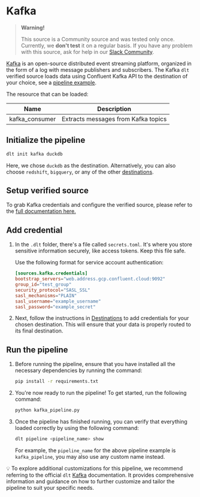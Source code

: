 # Kafka

> **Warning!**
>
> This source is a Community source and was tested only once. Currently, we **don't test** it on a regular basis.
> If you have any problem with this source, ask for help in our [Slack Community](https://dlthub.com/community).

[Kafka](https://www.confluent.io/) is an open-source distributed event streaming platform, organized
in the form of a log with message publishers and subscribers.
The Kafka `dlt` verified source loads data using Confluent Kafka API to the destination of your choice,
see a [pipeline example](https://github.com/dlt-hub/verified-sources/blob/master/sources/kafka_pipeline.py).

The resource that can be loaded:

| Name              | Description                                |
| ----------------- |--------------------------------------------|
| kafka_consumer    | Extracts messages from Kafka topics        |


## Initialize the pipeline

```bash
dlt init kafka duckdb
```

Here, we chose `duckdb` as the destination. Alternatively, you can also choose `redshift`,
`bigquery`, or any of the other [destinations](https://dlthub.com/docs/dlt-ecosystem/destinations/).

## Setup verified source

To grab Kafka credentials and configure the verified source, please refer to the
[full documentation here.](https://dlthub.com/docs/dlt-ecosystem/verified-sources/kafka#grab-kafka-cluster-credentials)

## Add credential

1. In the `.dlt` folder, there's a file called `secrets.toml`. It's where you store sensitive
   information securely, like access tokens. Keep this file safe.

   Use the following format for service account authentication:

   ```toml
   [sources.kafka.credentials]
   bootstrap_servers="web.address.gcp.confluent.cloud:9092"
   group_id="test_group"
   security_protocol="SASL_SSL"
   sasl_mechanisms="PLAIN"
   sasl_username="example_username"
   sasl_password="example_secret"
   ```

1. Next, follow the instructions in [Destinations](https://dlthub.com/docs/dlt-ecosystem/destinations/) to add credentials for
   your chosen destination. This will ensure that your data is properly routed to its final
   destination.

## Run the pipeline

1. Before running the pipeline, ensure that you have installed all the necessary dependencies by
   running the command:

   ```bash
   pip install -r requirements.txt
   ```

1. You're now ready to run the pipeline! To get started, run the following command:

   ```bash
   python kafka_pipeline.py
   ```

1. Once the pipeline has finished running, you can verify that everything loaded correctly by using
   the following command:

   ```bash
   dlt pipeline <pipeline_name> show
   ```
   For example, the `pipeline_name` for the above pipeline example is `kafka_pipeline`, you may also use
   any custom name instead.

💡 To explore additional customizations for this pipeline, we recommend referring to the official
`dlt` [Kafka](https://dlthub.com/docs/dlt-ecosystem/verified-sources/kafka) documentation. It
provides comprehensive information and guidance on how to further customize and tailor the pipeline
to suit your specific needs.
